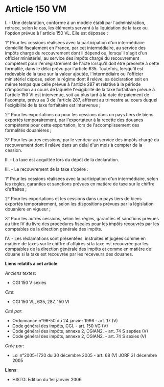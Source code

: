 # Article 150 VM

I. - Une déclaration, conforme à un modèle établi par l'administration, retrace, selon le cas, les éléments servant à la
liquidation de la taxe ou l'option prévue à l'article 150 VL. Elle est déposée :

1° Pour les cessions réalisées avec la participation d'un intermédiaire domicilié fiscalement en France, par cet
intermédiaire, au service des impôts chargé du recouvrement dont il dépend ou, lorsqu'il s'agit d'un officier ministériel, au
service des impôts chargé du recouvrement compétent pour l'enregistrement de l'acte lorsqu'il doit être présenté à cette
formalité, dans le délai prévu par l'article 635. Toutefois, lorsqu'il est redevable de la taxe sur la valeur ajoutée,
l'intermédiaire ou l'officier ministériel dépose, selon le régime dont il relève, sa déclaration soit en même temps que celle
prévue à l'article 287 et relative à la période d'imposition au cours de laquelle l'exigibilité de la taxe forfaitaire prévue
à l'article 150 VI est intervenue, soit au plus tard à la date de paiement de l'acompte, prévu au 3 de l'article 287,
afférent au trimestre au cours duquel l'exigibilité de la taxe forfaitaire est intervenue ;

2° Pour les exportations ou pour les cessions dans un pays tiers de biens exportés temporairement, par l'exportateur à la
recette des douanes compétente pour cette exportation, lors de l'accomplissement des formalités douanières ;

3° Pour les autres cessions, par le vendeur au service des impôts chargé du recouvrement dont il relève dans un délai d'un
mois à compter de la cession.

II. - La taxe est acquittée lors du dépôt de la déclaration.

III. - Le recouvrement de la taxe s'opère :

1° Pour les cessions réalisées avec la participation d'un intermédiaire, selon les règles, garanties et sanctions prévues en
matière de taxe sur le chiffre d'affaires ;

2° Pour les exportations et les cessions dans un pays tiers de biens exportés temporairement, selon les dispositions prévues
par la législation douanière en vigueur ;

3° Pour les autres cessions, selon les règles, garanties et sanctions prévues au titre IV du livre des procédures fiscales
pour les impôts recouvrés par les comptables de la direction générale des impôts.

IV. - Les réclamations sont présentées, instruites et jugées comme en matière de taxes sur le chiffre d'affaires si la taxe
est recouvrée par les comptables de la direction générale des impôts et comme en matière de douane si la taxe est recouvrée
par les receveurs des douanes.

**Liens relatifs à cet article**

_Anciens textes_:

  - CGI 150 V sexies

_Cite_:

  - CGI 150 VL, 635, 287, 150 VI

_Cité par_:

  - Ordonnance n°96-50 du 24 janvier 1996 - art. 17 (V)
  - Code général des impôts, CGI. - art. 150 VG (V)
  - Code général des impôts, annexe 2, CGIAN2. - art. 74 S septies (V)
  - Code général des impôts, annexe 2, CGIAN2. - art. 74 S sexies (V)

_Créé par_:

  - Loi n°2005-1720 du 30 décembre 2005 - art. 68 (V) JORF 31 décembre 2005

**Liens**:

  - HISTO: Edition du 1er janvier 2006
